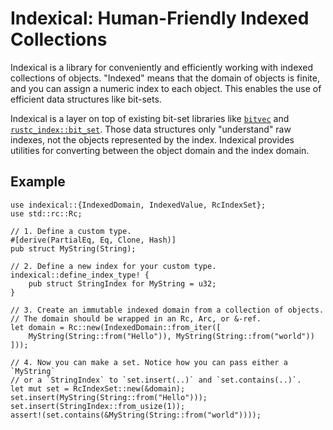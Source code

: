# Indexical: Human-Friendly Indexed Collections

Indexical is a library for conveniently and efficiently working with indexed collections of objects.
"Indexed" means that the domain of objects is finite, and you can assign a numeric index to each object.
This enables the use of efficient data structures like bit-sets.

Indexical is a layer on top of existing bit-set libraries like [`bitvec`](https://github.com/ferrilab/bitvec)
and [`rustc_index::bit_set`](https://doc.rust-lang.org/nightly/nightly-rustc/rustc_index/bit_set/index.html).
Those data structures only "understand" raw indexes, not the objects represented by the index.
Indexical provides utilities for converting between the object domain and the index domain.

## Example

```rust,no_run
use indexical::{IndexedDomain, IndexedValue, RcIndexSet};
use std::rc::Rc;

// 1. Define a custom type.
#[derive(PartialEq, Eq, Clone, Hash)]
pub struct MyString(String);

// 2. Define a new index for your custom type.
indexical::define_index_type! {
    pub struct StringIndex for MyString = u32;
}

// 3. Create an immutable indexed domain from a collection of objects.
// The domain should be wrapped in an Rc, Arc, or &-ref.
let domain = Rc::new(IndexedDomain::from_iter([
    MyString(String::from("Hello")), MyString(String::from("world"))
]));

// 4. Now you can make a set. Notice how you can pass either a `MyString`
// or a `StringIndex` to `set.insert(..)` and `set.contains(..)`.
let mut set = RcIndexSet::new(&domain);
set.insert(MyString(String::from("Hello")));
set.insert(StringIndex::from_usize(1));
assert!(set.contains(&MyString(String::from("world"))));
```
